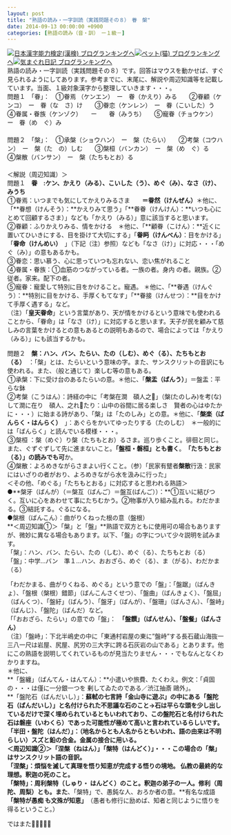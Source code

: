 ```yaml
---
layout: post
title: "熟語の読み・一字訓読（実践問題その８）　眷　槃"
date: 2014-09-13 00:00:00 +0900
categories: [熟語の読み（音・訓）　ー１級－]
---
```


[![](/syuusyuu9701/assets/images/熟語の読み・一字訓読（実践問題その８）-眷-槃-br_c_3028_1.gif)](http://blog.with2.net/link.php?1659096:3028 "日本漢字能力検定(漢検) ブログランキングへ")[日本漢字能力検定(漢検) ブログランキングへ](http://blog.with2.net/link.php?1659096:3028)[![](/syuusyuu9701/assets/images/熟語の読み・一字訓読（実践問題その８）-眷-槃-br_c_1348_1.gif)](http://blog.with2.net/link.php?1659096:1348 "ペット(猫) ブログランキングへ")[ペット(猫) ブログランキングへ](http://blog.with2.net/link.php?1659096:1348)[![](/syuusyuu9701/assets/images/熟語の読み・一字訓読（実践問題その８）-眷-槃-br_c_9257_1.gif)](http://blog.with2.net/link.php?1659096:9257 "気まぐれ日記 ブログランキングへ")[気まぐれ日記 ブログランキングへ](http://blog.with2.net/link.php?1659096:9257)  
熟語の読み・一字訓読（実践問題その８）です。回答はマウスを動かせば、すぐ見られるようにしてあります。参考までに、末尾に、解説や周辺知識等を記載しています。当面、１級対象漢字から整理していきます・・・。  
問題１　「眷」：　①眷焉 （ケンエン）　ー　眷（かえり）みる　　②眷顧（ケンコ）　ー　眷（な　さ）け　　③眷恋（ケンレン）　ー　眷（こいした）う　　④眷属・眷族（ケンゾク）　　ー　　眷（みうち）　　⑤寵眷（チョウケン）　　ー　眷（め　ぐ）み  
　  
問題２　「槃」：　①承槃（ショウハン）　ー　槃（たらい）　　②考槃（コウハン）　ー　槃（た　の）しむ　　③槃桓（バンカン）　ー　槃（め　ぐ）る　　④槃散（バンサン）　ー　槃（たちもとお）る  
　  
＜解説（周辺知識）＞  
問題１　**眷　:ケン、かえり（みる）、こいした（う）、めぐ（み）、なさ（け）、みうち**  
①眷焉：いつまでも気にしてかえりみるさま　　**＝眷然（けんぜん）**＊他に、「**眷想（けんそう）：**かえりみて思う」「**眷眷（けんけん）：**いつも心にとめて回顧するさま）」なども「かえり（みる）」意に該当すると思います。  
②眷顧：ふりかえりみる、情をかける　＊他に、「**顧眷（こけん）：**近くに置いてひいきにする、目を掛けて大切にする」「**眷眄（けんべん）**：目をかける」「**眷命（けんめい）**　」（下記（注）参照）なども「なさ（け）」に対応・・・「めぐ（み）」の意もあるかも。  
③眷恋：思い慕う、心に思っていつも忘れない、恋い焦がれること  
④眷属・眷族：①血筋のつながっている者。一族の者。身内 の者。親族。② 従者。家来。配下の者。  
⑤寵眷：寵愛して特別に目をかけること。寵遇。 ＊他に、「**眷遇（けんぐう）：**特別に目をかける、手厚くもてなす」「**眷接（けんせつ）：**目をかけて手厚く遇する」など。  
（注）「**皇天眷命**」という言葉があり、天が情をかけるという意味でも使われることから、「眷命」は「なさ（け）」に対応すると思います。天子が民を顧みて慈しみの言葉をかけるとの意もあるとの説明もあるので、場合によっては「かえり（みる）」にも該当するかも。  
  
問題２　**槃：ハン、バン、たらい、たの（しむ）、めぐ（る）、たちもとお（る）**　：「槃」とは、たらいという意味の字。また、サンスクリットの音訳にも使われる。また、（般と通じて）楽しむ等の意もある。  
①承槃：下に受け台のあるたらいの意。＊他に、「**槃盂（ばんう）**」＝盤盂：平らな鉢   
②考槃（こうはん）：詩経の中に「考槃在澗　碩人之」（槃(たのしみ)を考(な)して澗に在り　碩人、之れたり：山中の谷間に居る楽しさ　賢者の心はゆたかに・・・）に始まる詩があり、「槃」は「たのしみ」との意。＊他に、「**槃楽（ばんらく・はんらく）**　」：あぐらをかいてゆったりする（たのしむ）　＊一般的には「ばんらく」と読んでいる模様・・・。  
③槃桓 ：槃（めぐ）り槃（たちもとお）るさま。巡り歩くこと。徘徊と同じ。また、ぐずぐずして先に進まないこと。**「盤桓・磐桓」とも書く**。　**「たちもとお（る）」の読みでも可**か。  
④槃散：よろめきながらさまよい行くこと。（参）「民家有躄者**槃散**行汲：民家にはいざりの者がおり、よろめきながら水を汲みに行った」   
＜その他、「めぐる」「たちもとおる」に対応すると思われる熟語＞  
●**槃牙（ばんが）（＝槃互（ばんご）＝盤互(ばんご））：**①互いに結びつく。互いに心をあわせて事にたちむかう。②物事が入り組み乱れる。わだかまる。③結託する。ぐるになる。  
●槃根（ばんこん）：曲がりくねった根の意（盤根）  
**＜周辺知識①＞「槃」と「盤」**熟語で双方ともに使用可の場合もありますが、微妙に異なる場合もあります。以下、「盤」の字について少々説明を試みます。  
「槃」：ハン、バン、たらい、たの（しむ）、めぐ（る）、たちもとお（る）  
「盤」：中学…バン　準１…ハン、おおざら、めぐ（る）、ま（がる）、わだかま（る）  
  
「わだかまる、曲がりくねる、めぐる」という意での「盤」：「盤踞」（ばんきょ）、「盤根（槃根）錯節」（ばんこんさくせつ）、「盤曲」（ばんきょく）、「盤屈」（ばんくつ）、「盤紆」（ばんう）、「盤牙」（ばんが）、「盤珊」（ばんさん）、「盤峙」（ばんじ）、「盤陀」（ばんだ）など。  
「「おおざら、たらい」の意での「盤」：　**「盤饌」（ばんせん）、「盤餐」（ばんさん）**  
（注）「盤峙」：下北半嶋史の中に「東通村岩屋の東に”盤峙”する長石蔵山海抜一三八一尺は岩屋、尻屋、尻労の三大字に跨る石灰岩の山である」とあります。他にこの熟語を説明してくれているものが見当たりません・・・でもなんとなくわかりますね。  
＊他に、  
**「盤纏」（ばんてん・はんてん）：**小遣いや旅費、たくわえ。例文：「貞固の・・・は僅に一分銀一つを 剰してゐたのである／渋江抽斎 鷗外」。   
**「盤陀石（ばんだいし）」：**蘇軾の七言詩「金山寺に遊ぶ」の中にある「盤陀石（ばんだいし）」と名付けられた不思議な石のこと→石は平らな頭を少し出しているだけで深く埋められているともいわれており、この盤陀石と名付けられた石は磐座（いわくら）であった可能性が極めて高いと言われているらしいです。  
「半田・盤陀（はんだ）」：（地名からとも人名からともいわれ、語の由来は不明らしい）スズと鉛の合金。金属の接合に用いる。   
＜周辺知識②＞「涅槃（ねはん）」「槃特（はんどく）」・・・この場合の「槃」はサンスクリット語の音訳。  
「涅槃」：煩悩を滅して真理を悟り知恵が完成する悟りの境地。 仏教の最終的な理想。釈迦の死のこと。  
「槃特」：周利槃特（しゅり・ はんどく）のこと。釈迦の弟子の一人。修利（周陀、周梨）とも。また**、「槃特」で、愚鈍な人、おろか者の意。**有名な成語　**「槃特が愚痴 も文殊が知恵」**　（愚者も修行に励めば、知者と同じように悟りを得るということ。）  
  
ではまた👋👋👋👋👋  
  